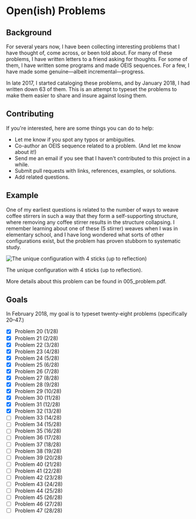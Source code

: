# Open(ish) Problems
## Background
  For several years now, I have been collecting interesting problems that I have thought of, come across, or been told about.
  For many of these problems, I have written letters to a friend asking for thoughts.
  For some of them, I have written some programs and made OEIS sequences.
  For a few, I have made some genuine—albeit incremental—progress.

  In late 2017, I started cataloging these problems, and by January 2018, I had written down 63 of them.
  This is an attempt to typeset the problems to make them easier to share and insure against losing them.

## Contributing
  If you're interested, here are some things you can do to help:
  * Let me know if you spot any typos or ambiguities.
  * Co-author an OEIS sequence related to a problem. (And let me know about it!)
  * Send me an email if you see that I haven't contributed to this project in a while.
  * Submit pull requests with links, references, examples, or solutions.
  * Add related questions.

## Example
  One of my earliest questions is related to the number of ways to weave coffee stirrers
  in such a way that they form a self-supporting structure,
  where removing any coffee stirrer results in the structure collapsing.
  I remember learning about one of these (5 stirrer) weaves when I was in elementary school,
  and I have long wondered what sorts of other configurations exist,
  but the problem has proven stubborn to systematic study.

  ![The unique configuration with 4 sticks (up to reflection)](https://imgur.com/MgruEht.png)

  The unique configuration with 4 sticks (up to reflection).

  More details about this problem can be found in 005_problem.pdf.

## Goals
  In February 2018, my goal is to typeset twenty-eight problems (specifically 20–47.)

- [x] Problem 20 (1/28)
- [x] Problem 21 (2/28)
- [x] Problem 22 (3/28)
- [x] Problem 23 (4/28)
- [x] Problem 24 (5/28)
- [x] Problem 25 (6/28)
- [x] Problem 26 (7/28)
- [x] Problem 27 (8/28)
- [x] Problem 28 (9/28)
- [x] Problem 29 (10/28)
- [x] Problem 30 (11/28)
- [x] Problem 31 (12/28)
- [x] Problem 32 (13/28)
- [ ] Problem 33 (14/28)
- [ ] Problem 34 (15/28)
- [ ] Problem 35 (16/28)
- [ ] Problem 36 (17/28)
- [ ] Problem 37 (18/28)
- [ ] Problem 38 (19/28)
- [ ] Problem 39 (20/28)
- [ ] Problem 40 (21/28)
- [ ] Problem 41 (22/28)
- [ ] Problem 42 (23/28)
- [ ] Problem 43 (24/28)
- [ ] Problem 44 (25/28)
- [ ] Problem 45 (26/28)
- [ ] Problem 46 (27/28)
- [ ] Problem 47 (28/28)
